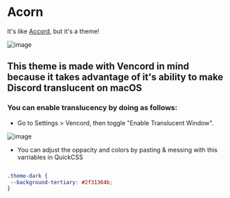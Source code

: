 # Acorn
It's like [Accord](https://github.com/evelyneee/accord), but it's a theme!

![image](https://user-images.githubusercontent.com/76500838/232681028-23553eea-3115-4b4e-b452-280ec9cd1cd3.png)

## This theme is made with Vencord in mind because it takes advantage of it's ability to make Discord translucent on macOS

### You can enable translucency by doing as follows:

* Go to Settings > Vencord, then toggle "Enable Translucent Window".

![image](https://user-images.githubusercontent.com/76500838/231659229-4f261d16-304e-4904-b9f5-88478ab2fe89.png)

 * You can adjust the oppacity and colors by pasting & messing with this varriables in QuickCSS
   
 ```css
 
.theme-dark {
  --background-tertiary: #2f31364b;
}

```
